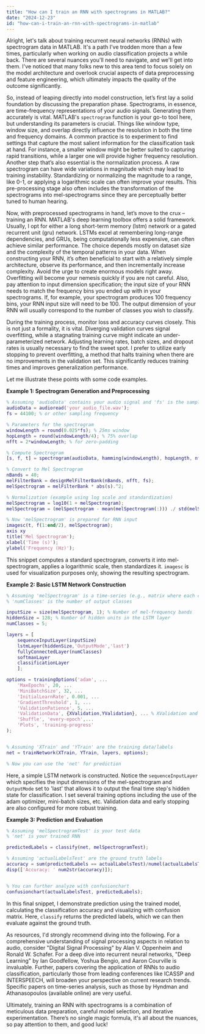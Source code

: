 ```yaml
---
title: "How can I train an RNN with spectrograms in MATLAB?"
date: "2024-12-23"
id: "how-can-i-train-an-rnn-with-spectrograms-in-matlab"
---
```


Alright, let's talk about training recurrent neural networks (RNNs) with spectrogram data in MATLAB. It's a path I've trodden more than a few times, particularly when working on audio classification projects a while back. There are several nuances you'll need to navigate, and we'll get into them. I've noticed that many folks new to this area tend to focus solely on the model architecture and overlook crucial aspects of data preprocessing and feature engineering, which ultimately impacts the quality of the outcome significantly.

So, instead of leaping directly into model construction, let’s first lay a solid foundation by discussing the preparation phase. Spectrograms, in essence, are time-frequency representations of your audio signals. Generating them accurately is vital. MATLAB's `spectrogram` function is your go-to tool here, but understanding its parameters is crucial. Things like window type, window size, and overlap directly influence the resolution in both the time and frequency domains. A common practice is to experiment to find settings that capture the most salient information for the classification task at hand. For instance, a smaller window might be better suited to capturing rapid transitions, while a larger one will provide higher frequency resolution. Another step that’s also essential is the normalization process. A raw spectrogram can have wide variations in magnitude which may lead to training instability. Standardizing or normalizing the magnitude to a range, like 0-1, or applying a logarithmic scale can often improve your results. This pre-processing stage also often includes the transformation of the spectrograms into mel-spectrograms since they are perceptually better tuned to human hearing.

Now, with preprocessed spectrograms in hand, let’s move to the crux – training an RNN. MATLAB's deep learning toolbox offers a solid framework. Usually, I opt for either a long short-term memory (lstm) network or a gated recurrent unit (gru) network. LSTMs excel at remembering long-range dependencies, and GRUs, being computationally less expensive, can often achieve similar performance. The choice depends mostly on dataset size and the complexity of the temporal patterns in your data. When constructing your RNN, it’s often beneficial to start with a relatively simple architecture, observe its performance, and then incrementally increase complexity. Avoid the urge to create enormous models right away. Overfitting will become your nemesis quickly if you are not careful. Also, pay attention to input dimension specification; the input size of your RNN needs to match the frequency bins you ended up with in your spectrograms. If, for example, your spectrogram produces 100 frequency bins, your RNN input size will need to be 100. The output dimension of your RNN will usually correspond to the number of classes you wish to classify.

During the training process, monitor loss and accuracy curves closely. This is not just a formality, it is vital. Diverging validation curves signal overfitting, while a stagnating training curve might indicate an under-parameterized network. Adjusting learning rates, batch sizes, and dropout rates is usually necessary to find the sweet spot. I prefer to utilize early stopping to prevent overfitting, a method that halts training when there are no improvements in the validation set. This significantly reduces training times and improves generalization performance.

Let me illustrate these points with some code examples.

**Example 1: Spectrogram Generation and Preprocessing**

```matlab
% Assuming 'audioData' contains your audio signal and 'fs' is the sampling frequency
audioData = audioread('your_audio_file.wav');
fs = 44100; % or other sampling frequency

% Parameters for the spectrogram
windowLength = round(0.025*fs); % 25ms window
hopLength = round(windowLength/4); % 75% overlap
nfft = 2*windowLength; % for zero-padding

% Compute Spectrogram
[s, f, t] = spectrogram(audioData, hamming(windowLength), hopLength, nfft, fs, 'yaxis');

% Convert to Mel Spectrogram
nBands = 40;
melFilterBank = designMelFilterBank(nBands, nfft, fs);
melSpectrogram = melFilterBank * abs(s).^2;

% Normalization (example using log scale and standardization)
melSpectrogram = log10(1 + melSpectrogram);
melSpectrogram = (melSpectrogram - mean(melSpectrogram(:))) ./ std(melSpectrogram(:));

% Now 'melSpectrogram' is prepared for RNN input
imagesc(t, f(1:end/2), melSpectrogram);
axis xy
title('Mel Spectrogram');
xlabel('Time (s)');
ylabel('Frequency (Hz)');
```

This snippet computes a standard spectrogram, converts it into mel-spectrogram, applies a logarithmic scale, then standardizes it. `imagesc` is used for visualization purposes only, showing the resulting spectrogram.

**Example 2: Basic LSTM Network Construction**

```matlab
% Assuming 'melSpectrogram' is a time-series (e.g., matrix where each column is a feature vector)
% 'numClasses' is the number of output classes

inputSize = size(melSpectrogram, 1); % Number of mel-frequency bands
hiddenSize = 128; % Number of hidden units in the LSTM layer
numClasses = 5;

layers = [
    sequenceInputLayer(inputSize)
    lstmLayer(hiddenSize,'OutputMode','last')
    fullyConnectedLayer(numClasses)
    softmaxLayer
    classificationLayer
    ];

options = trainingOptions('adam', ...
    'MaxEpochs', 20, ...
    'MiniBatchSize', 32, ...
    'InitialLearnRate', 0.001, ...
    'GradientThreshold', 1, ...
    'ValidationPatience', 5, ...
    'ValidationData', {XValidation,YValidation}, ... % XValidation and YValidation should be defined
    'Shuffle', 'every-epoch',...
    'Plots', 'training-progress'
);


% Assuming 'XTrain' and 'YTrain' are the training data/labels
net = trainNetwork(XTrain, YTrain, layers, options);

% Now you can use the 'net' for prediction
```

Here, a simple LSTM network is constructed. Notice the `sequenceInputLayer` which specifies the input dimensions of the mel-spectrogram and `OutputMode` set to 'last' that allows it to output the final time step's hidden state for classification. I set several training options including the use of the adam optimizer, mini-batch sizes, etc. Validation data and early stopping are also configured for more robust training.

**Example 3: Prediction and Evaluation**

```matlab
% Assuming 'melSpectrogramTest' is your test data
% 'net' is your trained RNN

predictedLabels = classify(net, melSpectrogramTest);

% Assuming 'actualLabelsTest' are the ground truth labels
accuracy = sum(predictedLabels == actualLabelsTest)/numel(actualLabelsTest);
disp(['Accuracy: ' num2str(accuracy)]);


% You can further analyze with confusionchart
confusionchart(actualLabelsTest, predictedLabels);
```

In this final snippet, I demonstrate prediction using the trained model, calculating the classification accuracy and visualizing with confusion matrix. Here,  `classify` returns the predicted labels, which we can then evaluate against the ground truth.

As resources, I'd strongly recommend diving into the following. For a comprehensive understanding of signal processing aspects in relation to audio, consider "Digital Signal Processing" by Alan V. Oppenheim and Ronald W. Schafer. For a deep dive into recurrent neural networks, "Deep Learning" by Ian Goodfellow, Yoshua Bengio, and Aaron Courville is invaluable. Further, papers covering the application of RNNs to audio classification, particularly those from leading conferences like ICASSP and INTERSPEECH, will broaden your perspective on current research trends. Specific papers on time-series analysis, such as those by Hyndman and Athanasopoulos (available online) are very useful.

Ultimately, training an RNN with spectrograms is a combination of meticulous data preparation, careful model selection, and iterative experimentation. There’s no single magic formula, it's all about the nuances, so pay attention to them, and good luck!
